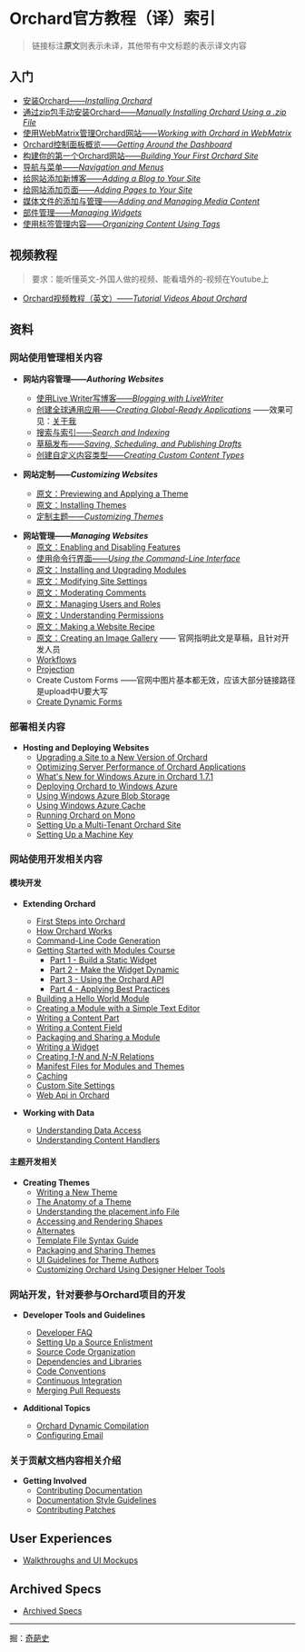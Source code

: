 <!--链接集合-->
[originhost]: http://docs.orchardproject.net/
[000]: http://www.shisujie.com
[001]: http://www.shisujie.com/blog/Installing-Orchard
[002]: http://www.shisujie.com/blog/Manually-installing-Orchard-zip-file
[003]: http://www.shisujie.com/blog/Working-with-Orchard-in-WebMatrix
[004]: http://www.shisujie.com/blog/Getting-around-the-dashboard
[005]: http://www.shisujie.com/blog/Getting-Started
[006]: http://www.shisujie.com/blog/Navigation-and-menus
[007]: http://www.shisujie.com/blog/Adding-a-Blog-to-Your-Site
[008]: http://www.shisujie.com/blog/Adding-Pages-to-Your-Site
[009]: http://www.shisujie.com/blog/Adding-and-managing-media-content
[010]: http://www.shisujie.com/blog/Managing-widgets
[011]: http://www.shisujie.com/blog/Organizing-content-with-tags
[012]: http://www.shisujie.com/blog/Blogging-with-LiveWriter
[013]: http://www.shisujie.com/blog/Creating-global-ready-applications
[014]: http://www.shisujie.com/blog/Search-and-indexing
[015]: http://www.shisujie.com/blog/Saving-scheduling-and-publishing-drafts
[016]: http://www.shisujie.com/blog/Creating-custom-content-types
[017]: http://docs.orchardproject.net/en/latest/Documentation/Previewing-and-applying-a-theme/
[018]: http://docs.orchardproject.net/en/latest/Documentation/Installing-themes/
[019]: http://www.shisujie.com/blog/Customizing-the-default-theme
[020]: http://docs.orchardproject.net/en/latest/Documentation/Enabling-and-disabling-features/
[021]: http://www.shisujie.com/blog/Using-the-command-line-interface
[022]: http://docs.orchardproject.net/en/latest/Documentation/Installing-and-upgrading-modules/
[023]: http://docs.orchardproject.net/en/latest/Documentation/Modifying-site-settings/
[024]: http://docs.orchardproject.net/en/latest/Documentation/Moderating-comments/
[025]: http://docs.orchardproject.net/en/latest/Documentation/Managing-users-and-roles/
[026]: http://docs.orchardproject.net/en/latest/Documentation/Understanding-permissions/
[027]: http://docs.orchardproject.net/en/latest/Documentation/Making-a-Web-Site-Recipe/
[028]: http://docs.orchardproject.net/en/latest/Documentation/Creating-an-image-gallery/

# Orchard官方教程（译）索引

> 链接标注**原文**则表示未译，其他带有中文标题的表示译文内容

## 入门 ##
* [安装Orchard——*Installing Orchard*][001] 
* [通过zip包手动安装Orchard——*Manually Installing Orchard Using a .zip File*][002]
* [使用WebMatrix管理Orchard网站——*Working with Orchard in WebMatrix*][003]
* [Orchard控制面板概览——*Getting Around the Dashboard*][004]
* [构建你的第一个Orchard网站——*Building Your First Orchard Site*][005]
* [导航与菜单——*Navigation and Menus*][006]
* [给网站添加新博客——*Adding a Blog to Your Site*][007]
* [给网站添加页面——*Adding Pages to Your Site*][008]
* [媒体文件的添加与管理——*Adding and Managing Media Content*][009]
* [部件管理——*Managing Widgets*][010]
* [使用标签管理内容——*Organizing Content Using Tags*][011]

<!-- 暂不翻译
## About the Project ##
* [Orchard Concept Definitions](Documentation/Basic-Orchard-Concepts)
* [A Guide to All the Built-in Modules and Features of Orchard](Documentation/Builtin-Features)
* [What's Happening Now?](Documentation/Feature-roadmap)
* [Frequently Asked Questions](Documentation/Frequently-asked-questions)
-->

## 视频教程 ##

> 要求：能听懂英文-外国人做的视频、能看墙外的-视频在Youtube上

* [Orchard视频教程（英文）——*Tutorial Videos About Orchard*](http://docs.orchardproject.net/en/latest/Documentation/Orchard-TV/)

## 资料 ##

### 网站使用管理相关内容

* **网站内容管理——*Authoring Websites***  
    * [使用Live Writer写博客——*Blogging with LiveWriter*][012]
    * [创建全球通用应用——*Creating Global-Ready Applications*][013] ——效果可见：[关于我](http://www.shisujie.com/aboutme)
    * [搜索与索引——*Search and Indexing*][014]
    * [草稿发布——*Saving, Scheduling, and Publishing Drafts*][015]
    * [创建自定义内容类型——*Creating Custom Content Types*][016]


* **网站定制——*Customizing Websites***
    * [原文：Previewing and Applying a Theme][017]
    * [原文：Installing Themes][018]
    * [定制主题——*Customizing Themes*][019]

<!-- 暂不翻译 内容为Orchard的应用模块库和主题库的使用
* **Using the Orchard Gallery**
    * [Gallery Overview](Documentation/Gallery-overview)
    * [Installing Modules and Themes from the Gallery](Documentation/Installing-modules-and-themes-from-the-gallery)
    * [Browsing the Gallery Web Site](Documentation/Browsing-the-gallery-web-site)
    * [Contributing a Module or Theme to the Gallery](Documentation/Contributing-a-module-or-theme-to-the-gallery)
    * [Registering Additional Gallery Feeds](Documentation/Module-gallery-feeds)
-->

* **网站管理——_Managing Websites_**
    * [原文：Enabling and Disabling Features][020]
    * [使用命令行界面——*Using the Command-Line Interface*][021]
    * [原文：Installing and Upgrading Modules][022]
    * [原文：Modifying Site Settings][023]
    * [原文：Moderating Comments][024]
    * [原文：Managing Users and Roles][025]
    * [原文：Understanding Permissions][026]
    * [原文：Making a Website Recipe][027]
    * [原文：Creating an Image Gallery][028] —— 官网指明此文是草稿，且针对开发人员
    * [Workflows](Documentation/Workflows)
    * [Projection](Documentation/Projection)
    * Create Custom Forms ——官网中图片基本都无效，应该大部分链接路径是upload中U要大写
    * [Create Dynamic Forms](Documentation/Creating-Dynamic-Forms "Use Dynamic Forms to create subscribe and contact us pages in Orchard")


### 部署相关内容

* **Hosting and Deploying Websites**
    * [Upgrading a Site to a New Version of Orchard](Documentation/Upgrading-a-site-to-a-new-version-of-Orchard)
    * [Optimizing Server Performance of Orchard Applications](Documentation/Optimizing-Performance-of-Orchard-with-Shared-Hosting)
    * [What's New for Windows Azure in Orchard 1.7.1](Documentation/Whats-new-for-Windows-Azure-in-Orchard-1-7-1)
    * [Deploying Orchard to Windows Azure](Documentation/Deploying-Orchard-to-Windows-Azure)
	* [Using Windows Azure Blob Storage](Documentation/Using-Windows-Azure-Blob-Storage)
	* [Using Windows Azure Cache](Documentation/Using-Windows-Azure-Cache)
    * [Running Orchard on Mono](Documentation/Running-Orchard-on-Mono)
    * [Setting Up a Multi-Tenant Orchard Site](Documentation/Setting-up-a-multi-tenant-Orchard-site)
    * [Setting Up a Machine Key](Documentation/Setting-up-a-machine-key)

### 网站使用开发相关内容

#### 模块开发

* **Extending Orchard**
    * [First Steps into Orchard](Documentation/First-steps-into-Orchard)
    * [How Orchard Works](Documentation/How-Orchard-works)
    * [Command-Line Code Generation](Documentation/Command-line-scaffolding)
    * [Getting Started with Modules Course](Documentation/Getting-Started-with-Modules)
        * [Part 1 - Build a Static Widget](Documentation/Getting-Started-with-Modules-Part-1)
        * [Part 2 - Make the Widget Dynamic](Documentation/Getting-Started-with-Modules-Part-2)
        * [Part 3 - Using the Orchard API](Documentation/Getting-Started-with-Modules-Part-3)
        * [Part 4 - Applying Best Practices](Documentation/Getting-Started-with-Modules-Part-4)
    * [Building a Hello World Module](Documentation/Building-a-hello-world-module)
    * [Creating a Module with a Simple Text Editor](Documentation/Creating-a-module-with-a-simple-text-editor)
    * [Writing a Content Part](Documentation/Writing-a-content-part)
    * [Writing a Content Field](Documentation/Creating-a-custom-field-type)
    * [Packaging and Sharing a Module](Documentation/Packaging-and-sharing-a-module)
    * [Writing a Widget](Documentation/Writing-a-widget)
    * [Creating _1-N_ and _N-N_ Relations](Documentation/Creating-1-n-and-n-n-relations)
    * [Manifest Files for Modules and Themes](Documentation/Manifest-files)
    * [Caching](Documentation/Caching)
    * [Custom Site Settings](Documentation/Adding-custom-settings)
    * [Web Api in Orchard](Documentation/WebApi-In-Orchard)


* **Working with Data**
    * [Understanding Data Access](Documentation/Understanding-data-access)
    * [Understanding Content Handlers](Documentation/Understanding-content-handlers)
<!-- ** [Understanding Content Drivers](Documentation/Understanding-content-drivers) (TBD) -->

#### 主题开发相关

* **Creating Themes**
    * [Writing a New Theme](Documentation/Writing-a-new-theme)
    * [The Anatomy of a Theme](Documentation/Anatomy-of-a-theme)
    * [Understanding the placement.info File](Documentation/Understanding-placement-info)
    * [Accessing and Rendering Shapes](Documentation/Accessing-and-rendering-shapes)
    * [Alternates](Documentation/Alternates)
    * [Template File Syntax Guide](Documentation/Template-file-syntax-guide)
    * [Packaging and Sharing Themes](Documentation/Packaging-and-sharing-themes)
    * [UI Guidelines for Theme Authors](Documentation/UI-guidelines-for-theme-authors)
    * [Customizing Orchard Using Designer Helper Tools](Documentation/Customizing-Orchard-using-Designer-Helper-Tools)


### 网站开发，针对要参与Orchard项目的开发

* **Developer Tools and Guidelines**
    * [Developer FAQ](Documentation/Developer-FAQ)
    * [Setting Up a Source Enlistment](Documentation/Setting-up-a-source-enlistment)
    * [Source Code Organization](Documentation/Source-code-organization)
    * [Dependencies and Libraries](Documentation/Orchard-dependencies-and-libraries)
    * [Code Conventions](Documentation/Code-conventions)
    * [Continuous Integration](Documentation/Continuous-integration)
    * [Merging Pull Requests](Documentation/Merging-Pull-Requests)

* **Additional Topics**
    * [Orchard Dynamic Compilation](Documentation/Orchard-module-loader-and-dynamic-compilation)
    * [Configuring Email](Documentation/Configuring-email)


### 关于贡献文档内容相关介绍

* **Getting Involved**
    * [Contributing Documentation](Documentation/Contributing-documentation)
    * [Documentation Style Guidelines](Documentation/Documentation-Style-Guidelines)
    * [Contributing Patches](Documentation/Contributing-patches)

## User Experiences ##
* [Walkthroughs and UI Mockups](Documentation/Walkthroughs)

## Archived Specs ##

* [Archived Specs](Documentation/Archived-specs)

***
掘：[奇葩史][000]